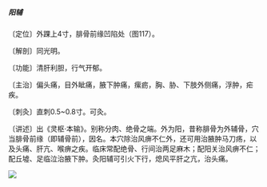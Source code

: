 ##### 阳辅

〔定位〕外踝上4寸，腓骨前缘凹陷处（图117）。

〔解剖〕同光明。

〔功能〕清肝利胆，行气开郁。

〔主治〕偏头痛，目外眦痛，腋下肿痛，瘰疬，胸、胁、下肢外侧痛，浮肿，疟疾。

〔刺灸〕直刺0.5~0.8寸。可灸。

〔讲述〕出《灵枢·本输》。别称分肉、绝骨之端。外为阳，昔称腓骨为外辅骨，穴当腓骨前缘（即辅骨前），因名。本穴除治风痹不仁外，还可用治腋肿马刀疡，以及头痛、肝亢、喉痹之疾。临床常配绝骨、行间治两足麻木；配阳关治风痹不仁；配丘墟、足临泣治腋下肿。灸阳辅可引火下行，熄风平肝之亢，治头痛。

![](./img/图117.jpg)

